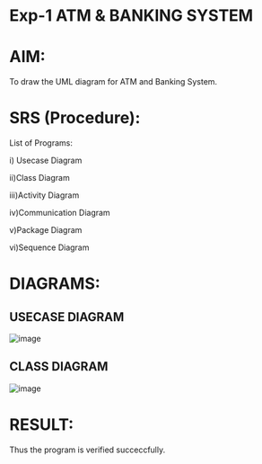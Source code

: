 # Exp-1 ATM & BANKING SYSTEM

# AIM:

To draw the UML diagram for ATM and Banking System.

# SRS (Procedure):

List of Programs:

i) Usecase Diagram

ii)Class Diagram

iii)Activity Diagram

iv)Communication Diagram

v)Package Diagram

vi)Sequence Diagram

# DIAGRAMS: 

## USECASE DIAGRAM

![image](https://github.com/user-attachments/assets/f6ce683f-f00d-4f1f-97eb-3cec428ed669)

## CLASS DIAGRAM

![image](https://github.com/user-attachments/assets/3f7b17ab-da29-4a39-be6b-57e4cb01af6b)


# RESULT:

Thus the program is verified succeccfully.
